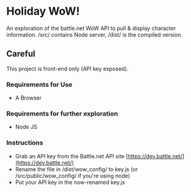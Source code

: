 # Holiday WoW!
An exploration of the battle.net WoW API to pull & display character information. /src/ contains Node server, /dist/ is the compiled version.

## Careful
This project is front-end only (API key exposed).

### Requirements for Use
- A Browser

### Requirements for further exploration
- Node JS

### Instructions

- Grab an API key from the Battle.net API site [https://dev.battle.net/](https://dev.battle.net/)
- Rename the file in /dist/wow_config/ to key.js (or /src/public/wow_config/ if you're using node)
- Put your API key in the now-renamed key.js
